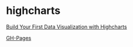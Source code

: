 # highcharts

[Build Your First Data Visualization with Highcharts](https://app.pluralsight.com/library/courses/highcharts-build-your-first-data-visualization/table-of-contents)

[GH-Pages](https://ekater1na.github.io/highcharts-app/)
